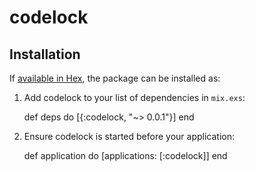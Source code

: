 # codelock



## Installation

If [available in Hex](https://hex.pm/docs/publish), the package can be installed as:

  1. Add codelock to your list of dependencies in `mix.exs`:

        def deps do
          [{:codelock, "~> 0.0.1"}]
        end

  2. Ensure codelock is started before your application:

        def application do
          [applications: [:codelock]]
        end
